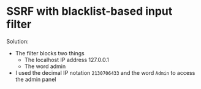 # SSRF with blacklist-based input filter
Solution:
- The filter blocks two things
	- The localhost IP address 127.0.0.1
	- The word admin
- I used the decimal IP notation `2130706433` and the word `Admin` to access the admin panel